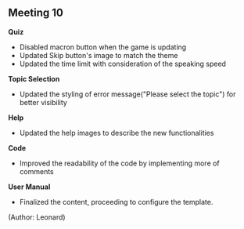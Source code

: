 ## Meeting 10

**Quiz**
 - Disabled macron button when the game is updating
 - Updated Skip button's image to match the theme
 - Updated the time limit with consideration of the speaking speed

**Topic Selection**
 - Updated the styling of error message("Please select the topic") for better visibility
 
**Help**
 - Updated the help images to describe the new functionalities
 
**Code**
 - Improved the readability of the code by implementing more of comments
 
**User Manual**
 - Finalized the content, proceeding to configure the template.

(Author: Leonard)
